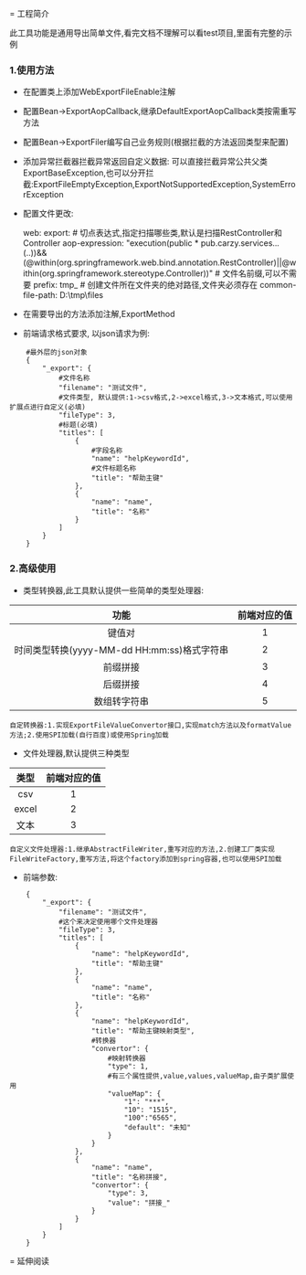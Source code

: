 = 工程简介

此工具功能是通用导出简单文件,看完文档不理解可以看test项目,里面有完整的示例

### 1.使用方法

- 在配置类上添加WebExportFileEnable注解
- 配置Bean->ExportAopCallback,继承DefaultExportAopCallback类按需重写方法
- 配置Bean->ExportFiler编写自己业务规则(根据拦截的方法返回类型来配置)
- 添加异常拦截器拦截异常返回自定义数据: 可以直接拦截异常公共父类ExportBaseException,也可以分开拦截:ExportFileEmptyException,ExportNotSupportedException,SystemErrorException
- 配置文件更改:

    web:
      export:
        # 切点表达式,指定扫描哪些类,默认是扫描RestController和Controller
        aop-expression: "execution(public * pub.carzy.services..*.*(..))&&(@within(org.springframework.web.bind.annotation.RestController)||@within(org.springframework.stereotype.Controller))"
        # 文件名前缀,可以不需要
        prefix: tmp_
        # 创建文件所在文件夹的绝对路径,文件夹必须存在
        common-file-path: D:\\tmp\\files

- 在需要导出的方法添加注解,ExportMethod
- 前端请求格式要求, 以json请求为例:

```
    #最外层的json对象
    {
        "_export": {
            #文件名称
            "filename": "测试文件",
            #文件类型, 默认提供:1->csv格式,2->excel格式,3->文本格式,可以使用扩展点进行自定义(必填)
            "fileType": 3,
            #标题(必填)
            "titles": [
                {
                    #字段名称
                    "name": "helpKeywordId",
                    #文件标题名称
                    "title": "帮助主键"
                },
                {
                    "name": "name",
                    "title": "名称"
                }
            ]
        }
    }
```

### 2.高级使用
- 类型转换器,此工具默认提供一些简单的类型处理器:

|功能|前端对应的值|
|:--:|:--:|
|键值对|1|
|时间类型转换(yyyy-MM-dd HH:mm:ss)格式字符串|2|
|前缀拼接|3|
|后缀拼接|4|
|数组转字符串|5|

    自定转换器:1.实现ExportFileValueConvertor接口,实现match方法以及formatValue方法;2.使用SPI加载(自行百度)或使用Spring加载
- 文件处理器,默认提供三种类型

|类型|前端对应的值|
|:--:|:--:|
|csv|1|
|excel|2|
|文本|3|
    自定义文件处理器:1.继承AbstractFileWriter,重写对应的方法,2.创建工厂类实现FileWriteFactory,重写方法,将这个factory添加到spring容器,也可以使用SPI加载
- 前端参数:

```
    {
        "_export": {
            "filename": "测试文件",
            #这个来决定使用哪个文件处理器
            "fileType": 3,
            "titles": [
                {
                    "name": "helpKeywordId",
                    "title": "帮助主键"
                },
                {
                    "name": "name",
                    "title": "名称"
                },
                {
                    "name": "helpKeywordId",
                    "title": "帮助主键映射类型",
                    #转换器
                    "convertor": {
                        #映射转换器
                        "type": 1,
                        #有三个属性提供,value,values,valueMap,由子类扩展使用
                        "valueMap": {
                            "1": "***",
                            "10": "1515",
                            "100":"6565",
                            "default": "未知"
                        }
                    }
                },
                {
                    "name": "name",
                    "title": "名称拼接",
                    "convertor": {
                        "type": 3,
                        "value": "拼接_"
                    }
                }
            ]
        }
    }
```

= 延伸阅读
